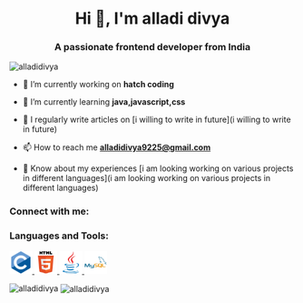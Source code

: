 <h1 align="center">Hi 👋, I'm alladi divya</h1>
<h3 align="center">A passionate frontend developer from India</h3>

<p align="left"> <img src="https://komarev.com/ghpvc/?username=alladidivya&label=Profile%20views&color=0e75b6&style=flat" alt="alladidivya" /> </p>

- 🔭 I’m currently working on **hatch coding**

- 🌱 I’m currently learning **java,javascript,css**

- 📝 I regularly write articles on [i willing to write in future](i willing to write in future)

- 📫 How to reach me **alladidivya9225@gmail.com**

- 📄 Know about my experiences [i am looking working on various projects in different languages](i am looking working on various projects in different languages)

<h3 align="left">Connect with me:</h3>
<p align="left">
</p>

<h3 align="left">Languages and Tools:</h3>
<p align="left"> <a href="https://www.cprogramming.com/" target="_blank" rel="noreferrer"> <img src="https://raw.githubusercontent.com/devicons/devicon/master/icons/c/c-original.svg" alt="c" width="40" height="40"/> </a> <a href="https://www.w3.org/html/" target="_blank" rel="noreferrer"> <img src="https://raw.githubusercontent.com/devicons/devicon/master/icons/html5/html5-original-wordmark.svg" alt="html5" width="40" height="40"/> </a> <a href="https://www.java.com" target="_blank" rel="noreferrer"> <img src="https://raw.githubusercontent.com/devicons/devicon/master/icons/java/java-original.svg" alt="java" width="40" height="40"/> </a> <a href="https://www.mysql.com/" target="_blank" rel="noreferrer"> <img src="https://raw.githubusercontent.com/devicons/devicon/master/icons/mysql/mysql-original-wordmark.svg" alt="mysql" width="40" height="40"/> </a> </p>

<p><img align="left" src="https://github-readme-stats.vercel.app/api/top-langs?username=alladidivya&show_icons=true&locale=en&layout=compact" alt="alladidivya" /></p>

<p>&nbsp;<img align="center" src="https://github-readme-stats.vercel.app/api?username=alladidivya&show_icons=true&locale=en" alt="alladidivya" /></p>

